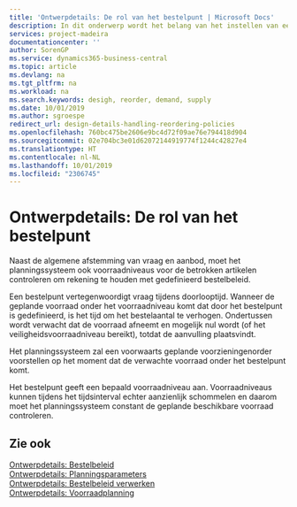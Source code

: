 ```yaml
---
title: 'Ontwerpdetails: De rol van het bestelpunt | Microsoft Docs'
description: In dit onderwerp wordt het belang van het instellen van een bestelpunt aangegeven, zodat u weet wanneer u meer voorraad moet bestellen.
services: project-madeira
documentationcenter: ''
author: SorenGP
ms.service: dynamics365-business-central
ms.topic: article
ms.devlang: na
ms.tgt_pltfrm: na
ms.workload: na
ms.search.keywords: desigh, reorder, demand, supply
ms.date: 10/01/2019
ms.author: sgroespe
redirect_url: design-details-handling-reordering-policies
ms.openlocfilehash: 760bc475be2606e9bc4d72f09ae76e794418d904
ms.sourcegitcommit: 02e704bc3e01d62072144919774f1244c42827e4
ms.translationtype: HT
ms.contentlocale: nl-NL
ms.lasthandoff: 10/01/2019
ms.locfileid: "2306745"
---
```

# <a name="design-details-the-role-of-the-reorder-point"></a>Ontwerpdetails: De rol van het bestelpunt
Naast de algemene afstemming van vraag en aanbod, moet het planningssysteem ook voorraadniveaus voor de betrokken artikelen controleren om rekening te houden met gedefinieerd bestelbeleid.  

Een bestelpunt vertegenwoordigt vraag tijdens doorlooptijd. Wanneer de geplande voorraad onder het voorraadniveau komt dat door het bestelpunt is gedefinieerd, is het tijd om het bestelaantal te verhogen. Ondertussen wordt verwacht dat de voorraad afneemt en mogelijk nul wordt (of het veiligheidsvoorraadniveau bereikt), totdat de aanvulling plaatsvindt.  

Het planningssysteem zal een voorwaarts geplande voorzieningenorder voorstellen op het moment dat de verwachte voorraad onder het bestelpunt komt.  

Het bestelpunt geeft een bepaald voorraadniveau aan. Voorraadniveaus kunnen tijdens het tijdsinterval echter aanzienlijk schommelen en daarom moet het planningssysteem constant de geplande beschikbare voorraad controleren.  

## <a name="see-also"></a>Zie ook  
[Ontwerpdetails: Bestelbeleid](design-details-reordering-policies.md)   
[Ontwerpdetails: Planningsparameters](design-details-planning-parameters.md)   
[Ontwerpdetails: Bestelbeleid verwerken](design-details-handling-reordering-policies.md)   
[Ontwerpdetails: Voorraadplanning](design-details-supply-planning.md)
